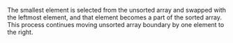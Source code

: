 The smallest element is selected from the unsorted array and swapped with the leftmost element, and that element becomes a part 
of the sorted array. This process continues moving unsorted array boundary by one element to the right.